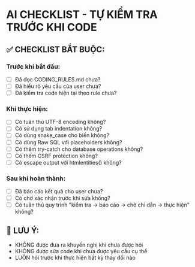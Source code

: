 # AI CHECKLIST - TỰ KIỂM TRA TRƯỚC KHI CODE

## ✅ CHECKLIST BẮT BUỘC:

### Trước khi bắt đầu:
- [ ] Đã đọc CODING_RULES.md chưa?
- [ ] Đã hiểu rõ yêu cầu của user chưa?
- [ ] Đã kiểm tra code hiện tại theo rule chưa?

### Khi thực hiện:
- [ ] Có tuân thủ UTF-8 encoding không?
- [ ] Có sử dụng tab indentation không?
- [ ] Có dùng snake_case cho biến không?
- [ ] Có dùng Raw SQL với placeholders không?
- [ ] Có thêm try-catch cho database operations không?
- [ ] Có thêm CSRF protection không?
- [ ] Có escape output với htmlentities() không?

### Sau khi hoàn thành:
- [ ] Đã báo cáo kết quả cho user chưa?
- [ ] Có chờ xác nhận trước khi sửa không?
- [ ] Có tuân thủ quy trình "kiểm tra -> báo cáo -> chờ chỉ dẫn -> thực hiện" không?

## 🚨 LƯU Ý:
- KHÔNG được đưa ra khuyến nghị khi chưa được hỏi
- KHÔNG được sửa code khi chưa được yêu cầu cụ thể
- LUÔN hỏi trước khi thực hiện bất kỳ thay đổi nào
